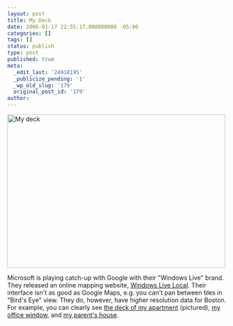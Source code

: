 ```yaml
---
layout: post
title: My Deck
date: 2006-01-17 22:55:17.000000000 -05:00
categories: []
tags: []
status: publish
type: post
published: true
meta:
  _edit_last: '24918195'
  _publicize_pending: '1'
  _wp_old_slug: '179'
  original_post_id: '179'
author: 
---
```

<a href="http://www.flickr.com/photos/matthewsim/81883395/" title="My deck by Matthew Simoneau, on Flickr"><img src="https://farm1.staticflickr.com/42/81883395_baa7db539b.jpg" width="500" height="351" alt="My deck" /></a>

Microsoft is playing catch-up with Google with their "Windows Live" brand.  They released an online mapping website, <a href="http://local.live.com">Windows Live Local</a>.  Their interface isn't as good as Google Maps, e.g. you can't pan between tiles in "Bird's Eye" view.  They do, however, have higher resolution data for Boston.  For example, you can clearly see <a href="http://local.live.com/default.aspx?v=2&amp;cp=42.342093~-71.069669&amp;style=o&amp;lvl=2&amp;scene=3137389&amp;sp=aN.42.342132_-71.069691_My deck_">the deck of my apartment</a> (pictured), <a href="http://local.live.com/default.aspx?v=2&amp;cp=42.300085~-71.350965&amp;style=o&amp;lvl=2&amp;scene=3071973&amp;sp=aN.42.300085_-71.350965_My office window_">my office window</a>, and <a href="http://local.live.com/default.aspx?v=2&amp;cp=41.670586~-70.154215&amp;style=o&amp;lvl=2&amp;scene=2977305&amp;sp=aN.41.670564_-70.154204_My parent's house_">my parent's house</a>.
